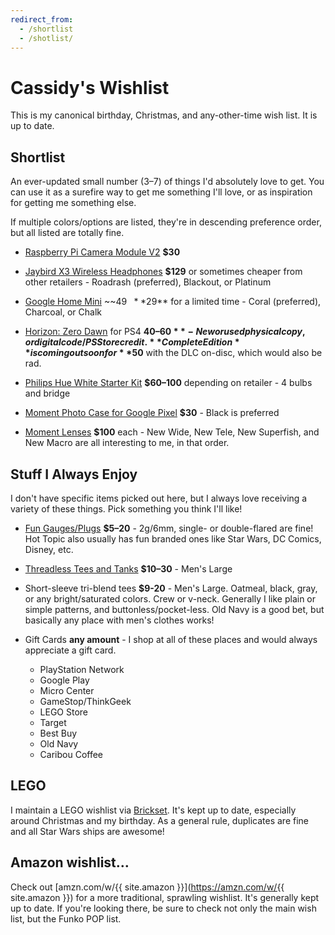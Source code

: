 ```yaml
---
redirect_from:
  - /shortlist
  - /shotlist/
---
```

# Cassidy's Wishlist

This is my canonical birthday, Christmas, and any-other-time wish list. It is
up to date.

## Shortlist

An ever-updated small number (3–7) of things I'd absolutely love to get. You can
use it as a surefire way to get me something I'll love, or as inspiration for
getting me something else.

If multiple colors/options are listed, they're in descending preference order,
but all listed are totally fine.

* [Raspberry Pi Camera Module V2](http://www.microcenter.com/product/465935/Raspberry_Pi_Camera_Module_V2?src=raspberrypi)
  **$30**

* [Jaybird X3 Wireless Headphones](https://jaybirdsport.com/en-us/x3-bluetooth-headphones.html)
  **$129** or sometimes cheaper from other retailers - Roadrash (preferred),
  Blackout, or Platinum

* [Google Home Mini](https://store.google.com/product/google_home_mini) ~~$49~~
  **$29** for a limited time - Coral (preferred), Charcoal, or Chalk

* [Horizon: Zero Dawn](http://gamestop.com/product/ps4/games/horizon-zero-dawn/129080)
  for PS4 **$40–60** - New or used physical copy, or digital code/PS Store
  credit. **Complete Edition** is coming out soon for **$50** with the DLC
  on-disc, which would also be rad.

* [Philips Hue White Starter Kit](http://www2.meethue.com/en-us/p/hue-white-starter-kit-e26/46677472009)
  **$60–100** depending on retailer - 4 bulbs and bridge

* [Moment Photo Case for Google Pixel](https://www.shopmoment.com/shop/photo-case/pixel/black)
  **$30** - Black is preferred

* [Moment Lenses](https://www.shopmoment.com/shop/categories/all/devices/pixel)
  **$100** each - New Wide, New Tele, New Superfish, and New Macro are all
  interesting to me, in that order.


## Stuff I Always Enjoy

I don't have specific items picked out here, but I always love receiving a
variety of these things. Pick something you think I'll like!

* [Fun Gauges/Plugs](https://arcticbuffalo.com/collections/2g-6mm-filter)
  **$5–20** - 2g/6mm, single- or double-flared are fine! Hot Topic also usually
  has fun branded ones like Star Wars, DC Comics, Disney, etc.

* [Threadless Tees and Tanks](https://threadless.com) **$10–30** - Men's Large

* Short-sleeve tri-blend tees **$9-20** - Men's Large. Oatmeal, black, gray, or
  any bright/saturated colors. Crew or v-neck. Generally I like plain or simple
  patterns, and buttonless/pocket-less. Old Navy is a good bet, but basically
  any place with men's clothes works!

* Gift Cards **any amount** - I shop at all of these places and would always
  appreciate a gift card.

  * PlayStation Network
  * Google Play
  * Micro Center
  * GameStop/ThinkGeek
  * LEGO Store
  * Target
  * Best Buy
  * Old Navy
  * Caribou Coffee


## LEGO

I maintain a LEGO wishlist via [Brickset](http://brickset.com/sets/wantedby-cassidyjames).
It's kept up to date, especially around Christmas and my birthday. As a general
rule, duplicates are fine and all Star Wars ships are awesome!


## Amazon wishlist&hellip;

Check out [amzn.com/w/{{ site.amazon }}](https://amzn.com/w/{{ site.amazon }}) for a more
traditional, sprawling wishlist. It's generally kept up to date. If you're
looking there, be sure to check not only the main wish list, but the Funko POP
list.
